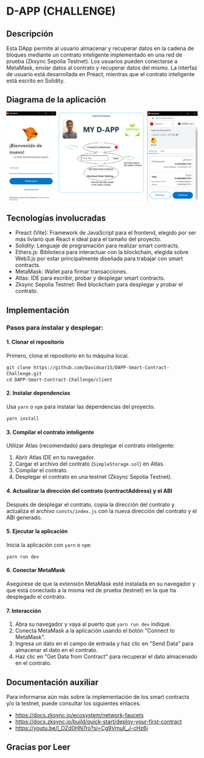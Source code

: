 # D-APP (CHALLENGE)

## Descripción

Esta DApp permite al usuario almacenar y recuperar datos en la cadena de bloques mediante un contrato inteligente implementado en una red de prueba (Zksync Sepolia Testnet). Los usuarios pueden conectarse a MetaMask, enviar datos al contrato y recuperar datos del mismo. La interfaz de usuario está desarrollada en Preact, mientras que el contrato inteligente está escrito en Solidity.

## Diagrama de la aplicación

![Diagrama](./client/public/diagram.png)

## Tecnologías involucradas

- Preact (Vite): Framework de JavaScript para el frontend, elegido por ser más liviano que React e ideal para el tamaño del proyecto.
- Solidity: Lenguaje de programación para realizar smart contracts.
- Ethers.js: Biblioteca para interactuar con la blockchain, elegida sobre Web3.js por estar principalmente diseñada para trabajar con smart contracts.
- MetaMask: Wallet para firmar transacciones.
- Atlas: IDE para escribir, probar y desplegar smart contracts.
- Zksync Sepolia Testnet: Red blockchain para desplegar y probar el contrato.

## Implementación

### Pasos para instalar y desplegar:

#### 1. Clonar el repositorio

Primero, clona el repositorio en tu máquina local.

```
git clone https://github.com/Davidoar15/DAPP-Smart-Contract-Challenge.git
cd DAPP-Smart-Contract-Challenge/client
```

#### 2. Instalar dependencias

Usa `yarn` o `npm` para instalar las dependencias del proyecto.

```
yarn install
```

#### 3. Compilar el contrato inteligente

Utilizar Atlas (recomendado) para desplegar el contrato inteligente:

1. Abrir Atlas IDE en tu navegador.
2. Cargar el archivo del contrato (`SimpleStorage.sol`) en Atlas.
3. Compilar el contrato.
4. Desplegar el contrato en una testnet (Zksync Sepolia Testnet).

#### 4. Actualizar la dirección del contrato (contractAddress) y el ABI

Después de desplegar el contrato, copia la dirección del contrato y actualiza el archivo `consts/index.js` con la nueva dirección del contrato y el ABI generado.

#### 5. Ejecutar la aplicación

Inicia la aplicación con `yarn` o `npm`:

```
yarn run dev
```

#### 6. Conectar MetaMask

Asegúrese de que la extensión MetaMask esté instalada en su navegador y que está conectado a la misma red de prueba (testnet) en la que ha desplegado el contrato.

#### 7. Interacción

1. Abra su navegador y vaya al puerto que `yarn run dev` indique.
2. Conecta MetaMask a la aplicación usando el botón "Connect to MetaMask".
3. Ingresa un dato en el campo de entrada y haz clic en "Send Data" para almacenar el dato en el contrato.
4. Haz clic en "Get Data from Contract" para recuperar el dato almacenado en el contrato.

## Documentación auxiliar

Para informarse aún más sobre la implementación de los smart contracts y/o la testnet, puede consultar los siguientes enlaces.

- https://docs.zksync.io/ecosystem/network-faucets
- https://docs.zksync.io/build/quick-start/deploy-your-first-contract
- https://youtu.be/I_OZd0HN7ro?si=Cg9Vmull_J-cHz6i

## Gracias por Leer